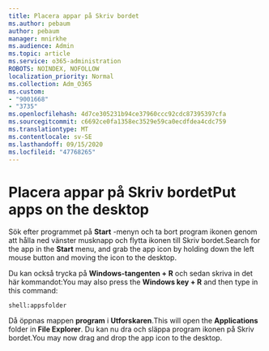 ```yaml
---
title: Placera appar på Skriv bordet
ms.author: pebaum
author: pebaum
manager: mnirkhe
ms.audience: Admin
ms.topic: article
ms.service: o365-administration
ROBOTS: NOINDEX, NOFOLLOW
localization_priority: Normal
ms.collection: Adm_O365
ms.custom:
- "9001668"
- "3735"
ms.openlocfilehash: 4d7ce305231b94ce37960ccc92cdc87395397cfa
ms.sourcegitcommit: c6692ce0fa1358ec3529e59ca0ecdfdea4cdc759
ms.translationtype: MT
ms.contentlocale: sv-SE
ms.lasthandoff: 09/15/2020
ms.locfileid: "47768265"
---
```

# <a name="put-apps-on-the-desktop"></a><span data-ttu-id="fb875-102">Placera appar på Skriv bordet</span><span class="sxs-lookup"><span data-stu-id="fb875-102">Put apps on the desktop</span></span>

<span data-ttu-id="fb875-103">Sök efter programmet på **Start** -menyn och ta bort program ikonen genom att hålla ned vänster musknapp och flytta ikonen till Skriv bordet.</span><span class="sxs-lookup"><span data-stu-id="fb875-103">Search for the app in the **Start** menu, and grab the app icon by holding down the left mouse button and moving the icon to the desktop.</span></span>

<span data-ttu-id="fb875-104">Du kan också trycka på **Windows-tangenten + R** och sedan skriva in det här kommandot:</span><span class="sxs-lookup"><span data-stu-id="fb875-104">You may also press the **Windows key + R** and then type in this command:</span></span>

`shell:appsfolder`

<span data-ttu-id="fb875-105">Då öppnas mappen **program** i **Utforskaren**.</span><span class="sxs-lookup"><span data-stu-id="fb875-105">This will open the **Applications** folder in **File Explorer**.</span></span> <span data-ttu-id="fb875-106">Du kan nu dra och släppa program ikonen på Skriv bordet.</span><span class="sxs-lookup"><span data-stu-id="fb875-106">You may now drag and drop the app icon to the desktop.</span></span>
